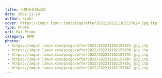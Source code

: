 ```yaml
---
title: 少数派会员周边
date: 2022-11-10
author: aiokr
cover: https://imgur.lzmun.com/picgo/after2022/202211102157824.jpg_itp
type: Photo
url: Pai-Prime
category: 静物
photos:
 - https://imgur.lzmun.com/picgo/after2022/202211102157824.jpg_itp
 - https://imgur.lzmun.com/picgo/after2022/202211102157839.jpg_itp
 - https://imgur.lzmun.com/picgo/after2022/202211102157791.jpg_itp
 - https://imgur.lzmun.com/picgo/after2022/202211102157807.jpg_itp
 - https://imgur.lzmun.com/picgo/after2022/202211102157851.jpg_itp
 - https://imgur.lzmun.com/picgo/after2022/202211102157867.jpg_itp
---
```

